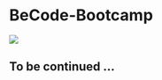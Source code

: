 # BeCode-Bootcamp

<img src="https://media.tenor.com/images/a03a002b6c9e3eda8de48594d9e83768/tenor.gif">

## To be continued ...
